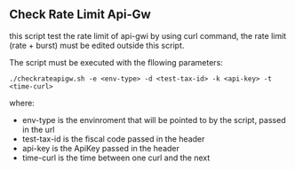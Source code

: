 ## Check Rate Limit Api-Gw

this script test the rate limit of api-gwi by using curl command, the rate limit (rate + burst) must be edited outside this script.

The script must be executed with the fllowing parameters:

`./checkrateapigw.sh -e <env-type> -d <test-tax-id> -k <api-key> -t <time-curl>`

where:
- env-type is the envinroment that will be pointed to by the script, passed in the url
- test-tax-id is the fiscal code passed in the header
- api-key is the ApiKey passed in the header
- time-curl is the time between one curl and the next 
